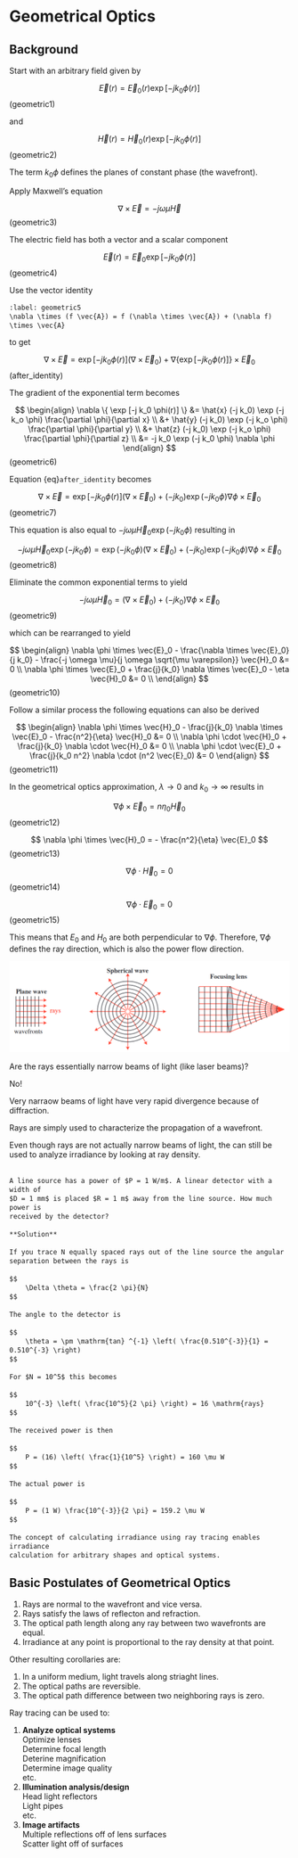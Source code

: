 # Geometrical Optics

## Background

Start with an arbitrary field given by

$$
\vec{E}(r) = \vec{E}_0 (r) \exp [-j k_0 \phi(r)]
$$ (geometric1)

and 

$$
\vec{H}(r) = \vec{H}_0 (r) \exp [-j k_0 \phi(r)]
$$ (geometric2)

The term $k_0 \phi$ defines the planes of constant phase (the wavefront).

Apply Maxwell’s equation

$$
\nabla \times \vec{E} = -j \omega \mu \vec{H}
$$ (geometric3)

The electric field has both a vector and a scalar component

$$
\vec{E}(r) = \vec{E}_0 \exp [-j k_0 \phi(r)]
$$ (geometric4)

Use the vector identity

```{math}
:label: geometric5
\nabla \times (f \vec{A}) = f (\nabla \times \vec{A}) + (\nabla f) \times \vec{A}
```

to get

$$
\nabla \times \vec{E} = \exp [-j k_0 \phi(r)] (\nabla \times \vec{E}_0) + \nabla \{ \exp [-j k_0 \phi(r)] \} \times \vec{E}_0
$$ (after_identity)

The gradient of the exponential term becomes

$$
\begin{align}
    \nabla \{ \exp [-j k_0 \phi(r)] \} &= \hat{x} (-j k_0) \exp (-j k_o \phi) \frac{\partial \phi}{\partial x} \\
    &+ \hat{y} (-j k_0) \exp (-j k_o \phi) \frac{\partial \phi}{\partial y} \\
    &+ \hat{z} (-j k_0) \exp (-j k_o \phi) \frac{\partial \phi}{\partial z} \\
    &= -j k_0 \exp (-j k_0 \phi) \nabla \phi
\end{align}
$$ (geometric6)

Equation {eq}`after_identity` becomes

$$
\nabla \times \vec{E} = \exp [-j k_0 \phi(r)] (\nabla \times \vec{E}_0) + (-j k_0) \exp (-j k_0 \phi) \nabla \phi \times \vec{E}_0
$$ (geometric7)

This equation is also equal to $-j \omega \mu \vec{H}_0 \exp (-j k_0 \phi)$
resulting in

$$
-j \omega \mu \vec{H}_0 \exp (-j k_0 \phi) = \exp (-j k_0 \phi) (\nabla \times \vec{E}_0) + (-j k_0) \exp (-j k_0 \phi) \nabla \phi \times \vec{E}_0
$$ (geometric8)

Eliminate the common exponential terms to yield

$$
-j \omega \mu \vec{H}_0 = (\nabla \times \vec{E}_0) + (-j k_0) \nabla \phi \times \vec{E}_0
$$ (geometric9)

which can be rearranged to yield

$$
\begin{align}
    \nabla \phi \times \vec{E}_0 - \frac{\nabla \times \vec{E}_0}{j k_0} - \frac{-j \omega \mu}{j \omega \sqrt{\mu \varepsilon}} \vec{H}_0 &= 0 \\
    \nabla \phi \times \vec{E}_0 + \frac{j}{k_0} \nabla \times \vec{E}_0 - \eta \vec{H}_0 &= 0 \\
\end{align}
$$ (geometric10)

Follow a similar process the following equations can also be derived

$$
\begin{align}
    \nabla \phi \times \vec{H}_0 - \frac{j}{k_0} \nabla \times \vec{E}_0 - \frac{n^2}{\eta} \vec{H}_0 &= 0 \\
    \nabla \phi \cdot \vec{H}_0 + \frac{j}{k_0} \nabla \cdot \vec{H}_0 &= 0 \\
    \nabla \phi \cdot \vec{E}_0 + \frac{j}{k_0 n^2} \nabla \cdot (n^2 \vec{E}_0) &= 0
\end{align}
$$ (geometric11)

In the geometrical optics approximation, $\lambda \to 0$ and $k_0 \to \infty$ results in

$$
\nabla \phi \times \vec{E}_0 = n \eta_0 \vec{H}_0
$$ (geometric12)

$$
\nabla \phi \times \vec{H}_0 = - \frac{n^2}{\eta} \vec{E}_0
$$ (geometric13)

$$
\nabla \phi \cdot \vec{H}_0 = 0
$$ (geometric14)

$$
\nabla \phi \cdot \vec{E}_0 = 0
$$ (geometric15)

This means that $E_0$ and $H_0$ are both perpendicular to $\nabla \phi$.
Therefore, $\nabla \phi$ defines the ray direction, which is also the power
flow direction.

![](/_static/images/geometrical.png)

Are the rays essentially narrow beams of light (like laser beams)?

No!

Very narraow beams of light have very rapid divergence because of diffraction.

Rays are simply used to characterize the propagation of a wavefront.

Even though rays are not actually narrow beams of light, the can still be used
to analyze irradiance by looking at ray density.

```{admonition} Example: Irradiance

A line source has a power of $P = 1 W/m$. A linear detector with a width of 
$D = 1 mm$ is placed $R = 1 m$ away from the line source. How much power is 
received by the detector?

**Solution**

If you trace N equally spaced rays out of the line source the angular 
separation between the rays is

$$
    \Delta \theta = \frac{2 \pi}{N}
$$

The angle to the detector is

$$
    \theta = \pm \mathrm{tan} ^{-1} \left( \frac{0.510^{-3}}{1} = 0.510^{-3} \right)
$$

For $N = 10^5$ this becomes

$$
    10^{-3} \left( \frac{10^5}{2 \pi} \right) = 16 \mathrm{rays}
$$

The received power is then

$$
    P = (16) \left( \frac{1}{10^5} \right) = 160 \mu W
$$

The actual power is

$$
    P = (1 W) \frac{10^{-3}}{2 \pi} = 159.2 \mu W
$$

The concept of calculating irradiance using ray tracing enables irradiance 
calculation for arbitrary shapes and optical systems.
```

## Basic Postulates of Geometrical Optics

1. Rays are normal to the wavefront and vice versa.  
2. Rays satisfy the laws of reflecton and refraction.  
3. The optical path length along any ray between two wavefronts are equal.  
4. Irradiance at any point is proportional to the ray density at that point.  

Other resulting corollaries are:

1. In a uniform medium, light travels along striaght lines.  
2. The optical paths are reversible.  
3. The optical path difference between two neighboring rays is zero.  

Ray tracing can be used to:

1. **Analyze optical systems**  
   Optimize lenses  
   Determine focal length  
   Deterine magnification  
   Determine image quality  
   etc.  
2. **Illumination analysis/design**  
   Head light reflectors  
   Light pipes  
   etc.  
3. **Image artifacts**  
   Multiple reflections off of lens surfaces  
   Scatter light off of surfaces  

